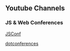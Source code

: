 ## Youtube Channels

### JS & Web Conferences

[JSConf](https://www.youtube.com/user/jsconfeu)

[dotconferences](https://www.youtube.com/user/dotconferences)

